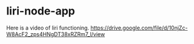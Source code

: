 # liri-node-app


Here is a video of liri functioning.
https://drive.google.com/file/d/10njZc-W8AcF2_zps4HNgDT38xRZRm7_l/view
